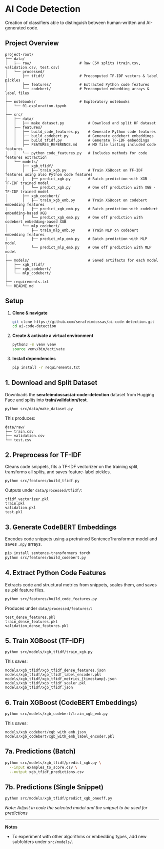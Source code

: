# AI Code Detection

Creation of classifiers able to distinguish between human-written and AI-generated code.

## Project Overview

```
project-root/
├── data/
│   ├── raw/                      # Raw CSV splits (train.csv, validation.csv, test.csv)
│   └── processed/
│       ├── tfidf/                # Precomputed TF-IDF vectors & label pickles
│       ├── features/             # Extracted Python code features 
│       └── codebert/             # Precomputed embedding arrays & label files
│
├── notebooks/                    # Exploratory notebooks
│   └── 01-exploration.ipynb
│
├── src/
│   ├── data/
│   │   ├── make_dataset.py           # Download and split HF dataset
│   ├── features/
│   │   ├── build_code_features.py    # Generate Python code features
│   │   ├── build_codebert.py         # Generate codebert embeddings
│   │   ├── build_tfidf.py            # Generate TF-IDF embeddings
│   │   ├── FEATURES_REFERENCE.md     # MD file listing included code features
│   │   └── python_code_features.py   # Includes methods for code features extraction
│   └── models/
│       ├── xgb_tfidf/
│       │   ├── train_xgb.py          # Train XGBoost on TF-IDF features using also Python code features
│       │   ├── predict_xgb.py        # Batch prediction with XGB - TF-IDF trained model
│       │   └── predict_xgb.py        # One off prediction with XGB - TF-IDF trained model
│       ├── xgb_codebert/
│       │   ├── train_xgb_emb.py      # Train XGBoost on codebert embedding features
│       │   ├── predict_xgb_emb.py    # Batch prediction with codebert embedding-based XGB
│       │   └── predict_xgb_emb.py    # One off prediction with codebert embedding-based XGB
│       └── mlp_codebert/
│           ├── train_mlp_emb.py      # Train MLP on codebert embedding features
│           ├── predict_mlp_emb.py    # Batch prediction with MLP model
│           └── predict_mlp_emb.py    # One off prediction with MLP model
│
├── models/                           # Saved artifacts for each model
│   ├── xgb_tfidf/
│   ├── xgb_codebert/
│   └── mlp_codebert/
│
├── requirements.txt
└── README.md
```

## Setup

1. **Clone & navigate**

   ```bash
   git clone https://github.com/serafeimdossas/ai-code-detection.git
   cd ai-code-detection
   ```
2. **Create & activate a virtual environment**

   ```bash
   python3 -m venv venv
   source venv/bin/activate
   ```
3. **Install dependencies**

   ```bash
   pip install -r requirements.txt
   ```

## 1. Download and Split Dataset

Downloads the **serafeimdossas/ai-code-detection** dataset from Hugging Face and splits into **train/validation/test**.

```bash
python src/data/make_dataset.py
```

This produces:

```
data/raw/
├── train.csv
├── validation.csv
└── test.csv
```

## 2. Preprocess for TF-IDF

Cleans code snippets, fits a TF-IDF vectorizer on the training split, transforms all splits, and saves feature-label pickles.

```bash
python src/features/build_tfidf.py
```

Outputs under `data/processed/tfidf/`:

```
tfidf_vectorizer.pkl
train.pkl
validation.pkl
test.pkl
```

## 3. Generate CodeBERT Embeddings

Encodes code snippets using a pretrained SentenceTransformer model and saves `.npy` arrays.

```bash
pip install sentence-transformers torch
python src/features/build_codebert.py
```

## 4. Extract Python Code Features 

Extracts code and structural metrics from snippets, scales them, and saves as .pkl feature files.

```bash
python src/features/build_code_features.py
```

Produces under `data/processed/features/`:

```
test_dense_features.pkl
train_dense_features.pkl
validation_dense_features.pkl
```

## 5. Train XGBoost (TF-IDF)

```bash
python src/models/xgb_tfidf/train_xgb.py
```

This saves:

```
models/xgb_tfidf/xgb_tfidf_dense_features.json
models/xgb_tfidf/xgb_tfidf_label_encoder.pkl
models/xgb_tfidf/xgb_tfidf_metrics_{timestamp}.json
models/xgb_tfidf/xgb_tfidf_scaler.pkl
models/xgb_tfidf/xgb_tfidf.json
```

## 6. Train XGBoost (CodeBERT Embeddings)

```bash
python src/models/xgb_codebert/train_xgb_emb.py
```

This saves:

```
models/xgb_codebert/xgb_with_emb.json
models/xgb_codebert/xgb_with_emb_label_encoder.pkl
```

## 7a. Predictions (Batch)

```bash
python src/models/xgb_tfidf/predict_xgb.py \
  --input examples_to_score.csv \
  --output xgb_tfidf_predictions.csv
```

## 7b. Predictions (Single Snippet)

```python
python src/models/xgb_tfidf/predict_xgb_oneoff.py
```

*Note: Adjust in code the selected model and the snippet to be used for predictions*

---

**Notes**

* To experiment with other algorithms or embedding types, add new subfolders under `src/models/`.
